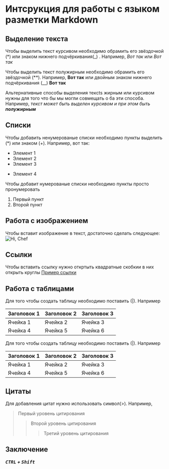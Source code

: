 # Интсрукция для работы с языком разметки __Markdown__

## Выделение текста

Чтобы выделить текст курсивом необходимо обрамить его звёздочкой (*) или знаком нижнего подчёркивания(_) . Например, *Вот так* или _Вот так_

Чтобы выделить текст полужирным  необходимо обрамить его звёздочкой (**).
Например, **Вот так** или двойным знаком нижнего подчёркивания (__) __Вот так__

Альтернативные способы выделения текcts жирным или курсивом нужны для того что бы мы могли совмещать о ба эти способа. Например, _текст может быть выделен курсивом и при этом быть **полужирным**_ 

## Списки


Чтобы добавить ненумерованые списки необходимо пункты выделить (*) или знаком (+). Например, вот так:
* Элемент 1
* Элемент 2
* Элемент 3
+ Элемент 4

Чтобы добавит нумерованые списки необходимо пункты просто пронумеровать 
1. Первый пункт
2. Второй пункт

## Работа с изображением

Чтобы вставит  изображение в текст, достаточно сделать следующее: ![Hi, Chef](chef.png)

## Ссылки

Чтобы вставить ссылку нужно откртыть квадратные скобкии в них открыть круглы [Пример ссылки](google.com "подсказка")

## Работа с таблицами

Для того чтобы создать таблицу необходимо поставить (|). Например

|Заголовок 1|Заголовок 2|Заголовок 3|
|-----------|-----------|-----------|
|Ячейка 1   |Ячейка 2   |Ячейка 3   |
|Ячейка 4   |Ячейка 5   |Ячейка 6   |

Для того чтобы создать таблицу необходимо поставить (|). Например

|Заголовок 1|Заголовок 2|Заголовок 3|
|-----------|-----------|-----------|
|Ячейка 1   |Ячейка 2   |Ячейка 3   |
|Ячейка 4   |Ячейка 5   |Ячейка 6   |
## Цитаты 

Для добавления цитат нужно использовать символ(>). Например,
> Первый уровень цитирования
>> Второй уровень цитирования
>>> Третий уровень цитирования


## Заключение

 __*<kbd>CTRL</kbd> + <kbd>Shift</kbd>*__